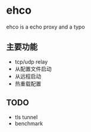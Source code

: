 # ehco
ehco is a echo proxy and a typo

## 主要功能

* tcp/udp relay
* 从配置文件启动
* 从远程启动
* 热重载配置

## TODO

* tls tunnel
* benchmark

